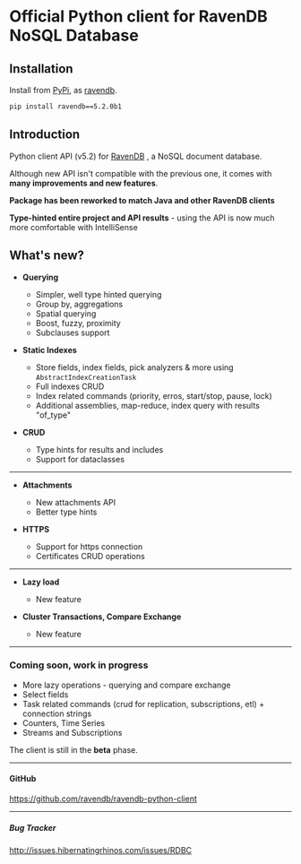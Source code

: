 
# Official Python client for RavenDB NoSQL Database

## Installation
Install from [PyPi](https://pypi.python.org/pypi), as [ravendb](https://pypi.python.org/pypi/ravendb).
```bash
pip install ravendb==5.2.0b1
````
## Introduction
Python client API (v5.2) for [RavenDB](https://ravendb.net/) , a NoSQL document database.


Although new API isn't compatible with the previous one, it comes with **many improvements and new features**.

**Package has been reworked to match Java and other RavenDB clients**

**Type-hinted entire project and API results** - using the API is now much more comfortable with IntelliSense

## What's new?

- **Querying** 
  - Simpler, well type hinted querying
  - Group by, aggregations
  - Spatial querying
  - Boost, fuzzy, proximity
  - Subclauses support
  

 
- **Static Indexes**
  - Store fields, index fields, pick analyzers & more using `AbstractIndexCreationTask`
  - Full indexes CRUD
  - Index related commands (priority, erros, start/stop, pause, lock)
  - Additional assemblies, map-reduce, index query with results "of_type" 
  
    
- **CRUD**
  - Type hints for results and includes
  - Support for dataclasses
   
 ------


- **Attachments**
  - New attachments API
  - Better type hints 


- **HTTPS**
  - Support for https connection
  - Certificates CRUD operations

-----

- **Lazy load**
  - New feature


- **Cluster Transactions, Compare Exchange**
  - New feature
  
-----

### **Coming soon, work in progress**
  - More lazy operations - querying and compare exchange
  - Select fields
  - Task related commands (crud for replication, subscriptions, etl) + connection strings
  - Counters, Time Series
  - Streams and Subscriptions


The client is still in the **beta** phase.

----

#### GitHub
https://github.com/ravendb/ravendb-python-client

-----

##### Bug Tracker
http://issues.hibernatingrhinos.com/issues/RDBC